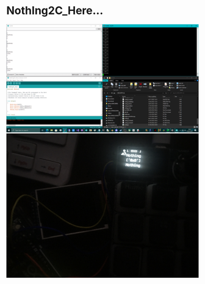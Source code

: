 # NothIng2C_Here...

![screenshot](https://github.com/TheMindVirus/macropad/blob/archive/sketches/I2CLineTest/NothIng2C_Here/i2cdev.png)
![screenshot](https://github.com/TheMindVirus/macropad/blob/archive/sketches/I2CLineTest/NothIng2C_Here/IMG_6272.jpg)